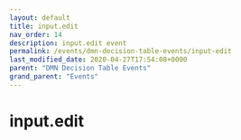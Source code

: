 ```yaml
---
layout: default
title: input.edit 
nav_order: 14
description: input.edit event
permalink: /events/dmn-decision-table-events/input-edit
last_modified_date: 2020-04-27T17:54:08+0000
parent: "DMN Decision Table Events"
grand_parent: "Events"
---
```


# input.edit
